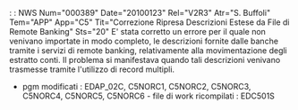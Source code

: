  :  : NWS Num="000389" Date="20100123" Rel="V2R3" Atr="S. Buffoli" Tem="APP" App="C5" Tit="Correzione Ripresa Descrizioni Estese da File di Remote Banking" Sts="20"
E' stata corretto un errore per il quale non venivano importate in modo completo, le descrizioni fornite dalle banche tramite i servizi di remote banking, relativamente alla movimentazione degli estratto conti. Il problema si manifestava quando tali descrizioni venivano trasmesse tramite l'utilizzo di record multipli.

-  pgm modificati :  EDAP_02C, C5NORC1, C5NORC2, C5NORC3, C5NORC4, C5NORC5, C5NORC6 -  file di work ricompilati :  EDC501S
